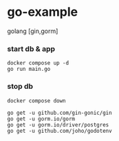 # go-example

golang [gin,gorm]

### start db & app

```start db & app
docker compose up -d
go run main.go
```

### stop db

```stop db
docker compose down
```

```
go get -u github.com/gin-gonic/gin
go get -u gorm.io/gorm
go get -u gorm.io/driver/postgres
go get -u github.com/joho/godotenv
```
